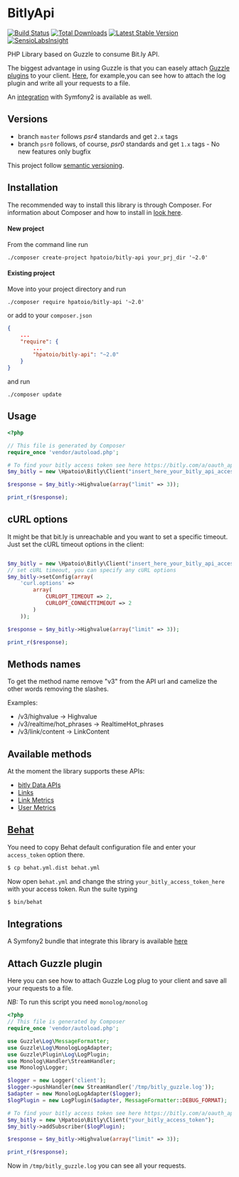 # BitlyApi 

[![Build Status](https://travis-ci.org/hpatoio/bitly-api.svg?branch=master)](https://travis-ci.org/hpatoio/bitly-api)
[![Total Downloads](https://poser.pugx.org/hpatoio/bitly-api/downloads.png)](https://packagist.org/packages/hpatoio/bitly-api)
[![Latest Stable Version](https://poser.pugx.org/hpatoio/bitly-api/v/stable.png)](https://packagist.org/packages/hpatoio/bitly-api)
[![SensioLabsInsight](https://insight.sensiolabs.com/projects/8d861d8b-3529-493d-b801-1a11a098492e/mini.png)](https://insight.sensiolabs.com/projects/8d861d8b-3529-493d-b801-1a11a098492e)

PHP Library based on Guzzle to consume Bit.ly API.

The biggest advantage in using Guzzle is that you can easely attach [Guzzle plugins](http://guzzle.readthedocs.org/en/latest/plugins/plugins-overview.html) to your client. [Here](#attach-guzzle-plugin), for example,you can see how to attach the log plugin and write all your requests to a file.

An [integration](#integrations) with Symfony2 is available as well.

## Versions

* branch `master` follows _psr4_ standards and get `2.x` tags
* branch `psr0` follows, of course, _psr0_ standards and get `1.x` tags - No new features only bugfix

This project follow [semantic versioning](http://semver.org/). 

## Installation

The recommended way to install this library is through Composer.
For information about Composer and how to install in [look here](http://getcomposer.org/doc/00-intro.md).

#### New project 

From the command line run 

```shell
./composer create-project hpatoio/bitly-api your_prj_dir '~2.0'
```

#### Existing project

Move into your project directory and run

```shell
./composer require hpatoio/bitly-api '~2.0'
```
or add to your `composer.json`
```json
{
    ...
    "require": {
        ...
        "hpatoio/bitly-api": "~2.0"
    }
}
```
and run 
```shell
./composer update
```

## Usage
```php
<?php

// This file is generated by Composer
require_once 'vendor/autoload.php';

# To find your bitly access token see here https://bitly.com/a/oauth_apps
$my_bitly = new \Hpatoio\Bitly\Client("insert_here_your_bitly_api_access_token");

$response = $my_bitly->Highvalue(array("limit" => 3));

print_r($response);

```
## cURL options

It might be that bit.ly is unreachable and you want to set a specific timeout.
Just set the cURL timeout options in the client:

```php

$my_bitly = new \Hpatoio\Bitly\Client("insert_here_your_bitly_api_access_token");
// set cURL timeout, you can specify any cURL options
$my_bitly->setConfig(array(
    'curl.options' => 
        array(
            CURLOPT_TIMEOUT => 2, 
            CURLOPT_CONNECTTIMEOUT => 2
        )
    ));

$response = $my_bitly->Highvalue(array("limit" => 3));

print_r($response);

```


## Methods names

To get the method name remove "v3" from the API url and camelize the other words removing the slashes.

Examples:

* /v3/highvalue -> Highvalue
* /v3/realtime/hot_phrases -> RealtimeHot_phrases
* /v3/link/content -> LinkContent

## Available methods
At the moment the library supports these APIs:

- [bitly Data APIs](http://dev.bitly.com/data_apis.html)
- [Links](http://dev.bitly.com/links.html)
- [Link Metrics](dev.bitly.com/link_metrics.html)
- [User Metrics](http://dev.bitly.com/user_metrics.html)

## [Behat](http://behat.org)
You need to copy Behat default configuration file and enter your ``access_token`` option there.
```bash
$ cp behat.yml.dist behat.yml
```
Now open `behat.yml` and change the string `your_bitly_access_token_here` with your access token.
Run the suite typing
```bash
$ bin/behat
```

## Integrations
A Symfony2 bundle that integrate this library is available [here](https://github.com/hpatoio/BitlyBundle)

## Attach Guzzle plugin

Here you can see how to attach Guzzle Log plug to your client and save all your requests to a file.

*NB:* To run this script you need `monolog/monolog`

```php
<?php
// This file is generated by Composer
require_once 'vendor/autoload.php';

use Guzzle\Log\MessageFormatter;
use Guzzle\Log\MonologLogAdapter;
use Guzzle\Plugin\Log\LogPlugin;
use Monolog\Handler\StreamHandler;
use Monolog\Logger;

$logger = new Logger('client');
$logger->pushHandler(new StreamHandler('/tmp/bitly_guzzle.log'));
$adapter = new MonologLogAdapter($logger);
$logPlugin = new LogPlugin($adapter, MessageFormatter::DEBUG_FORMAT);

# To find your bitly access token see here https://bitly.com/a/oauth_apps
$my_bitly = new \Hpatoio\Bitly\Client("your_bitly_access_token");
$my_bitly->addSubscriber($logPlugin);

$response = $my_bitly->Highvalue(array("limit" => 3));

print_r($response);
```

Now in `/tmp/bitly_guzzle.log` you can see all your requests.
